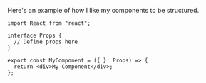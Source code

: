 Here's an example of how I like my components to be structured.

```tsx
import React from "react";

interface Props {
  // Define props here
}

export const MyComponent = ({ }: Props) => {
  return <div>My Component</div>;
};
```

